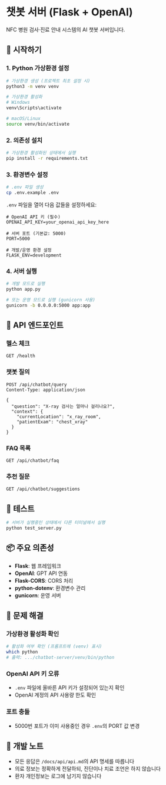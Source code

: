 # 챗봇 서버 (Flask + OpenAI)

NFC 병원 검사·진료 안내 시스템의 AI 챗봇 서버입니다.

## 🚀 시작하기

### 1. Python 가상환경 설정

```bash
# 가상환경 생성 (프로젝트 최초 설정 시)
python3 -m venv venv

# 가상환경 활성화
# Windows
venv\Scripts\activate

# macOS/Linux
source venv/bin/activate
```

### 2. 의존성 설치

```bash
# 가상환경 활성화된 상태에서 실행
pip install -r requirements.txt
```

### 3. 환경변수 설정

```bash
# .env 파일 생성
cp .env.example .env
```

`.env` 파일을 열어 다음 값들을 설정하세요:

```env
# OpenAI API 키 (필수)
OPENAI_API_KEY=your_openai_api_key_here

# 서버 포트 (기본값: 5000)
PORT=5000

# 개발/운영 환경 설정
FLASK_ENV=development
```

### 4. 서버 실행

```bash
# 개발 모드로 실행
python app.py

# 또는 운영 모드로 실행 (gunicorn 사용)
gunicorn -b 0.0.0.0:5000 app:app
```

## 📡 API 엔드포인트

### 헬스 체크
```
GET /health
```

### 챗봇 질의
```
POST /api/chatbot/query
Content-Type: application/json

{
  "question": "X-ray 검사는 얼마나 걸리나요?",
  "context": {
    "currentLocation": "x_ray_room",
    "patientExam": "chest_xray"
  }
}
```

### FAQ 목록
```
GET /api/chatbot/faq
```

### 추천 질문
```
GET /api/chatbot/suggestions
```

## 🧪 테스트

```bash
# 서버가 실행중인 상태에서 다른 터미널에서 실행
python test_server.py
```

## 📦 주요 의존성

- **Flask**: 웹 프레임워크
- **OpenAI**: GPT API 연동
- **Flask-CORS**: CORS 처리
- **python-dotenv**: 환경변수 관리
- **gunicorn**: 운영 서버

## 🔧 문제 해결

### 가상환경 활성화 확인
```bash
# 활성화 여부 확인 (프롬프트에 (venv) 표시)
which python
# 출력: .../chatbot-server/venv/bin/python
```

### OpenAI API 키 오류
- `.env` 파일에 올바른 API 키가 설정되어 있는지 확인
- OpenAI 계정의 API 사용량 한도 확인

### 포트 충돌
- 5000번 포트가 이미 사용중인 경우 `.env`의 PORT 값 변경

## 📝 개발 노트

- 모든 응답은 `/docs/api/api.md`의 API 명세를 따릅니다
- 의료 정보는 정확하게 전달하되, 진단이나 치료 조언은 하지 않습니다
- 환자 개인정보는 로그에 남기지 않습니다